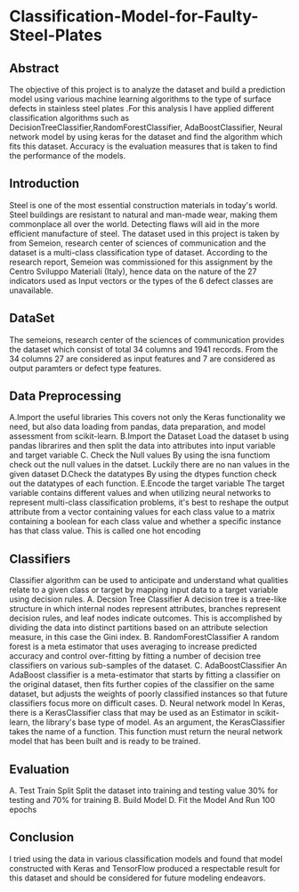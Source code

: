 # Classification-Model-for-Faulty-Steel-Plates

## Abstract
The objective of this project is to analyze the dataset and build a prediction model using various machine learning algorithms to the type of surface defects in stainless steel plates .For this analysis I have applied different classification algorithms such as DecisionTreeClassifier,RandomForestClassifier, AdaBoostClassifier, Neural network model by using keras for the dataset and find the algorithm which fits this dataset. Accuracy is the evaluation measures that is taken to find the performance of the models.

## Introduction
Steel is one of the most essential construction materials in today's world. Steel buildings are resistant to natural and man-made wear, making them commonplace all over the world. Detecting flaws will aid in the more efficient manufacture of steel. The dataset used in this project is taken by from Semeion, research center of sciences of communication and the dataset is a multi-class classification type of dataset. According to the research report, Semeion was commissioned for this assignment by the Centro Sviluppo Materiali (Italy), hence data on the nature of the 27 indicators used as Input vectors or the types of the 6 defect classes are unavailable.

## DataSet 
The semeions, research center of the sciences of communication provides the dataset which consist of total 34 columns and 1941 records. From the 34 columns 27 are considered as input features and 7 are considered as output paramters or defect type features.

## Data Preprocessing
A.Import the useful libraries
This covers not only the Keras functionality we need, but also data loading from pandas, data preparation, and model assessment from scikit-learn.
B.Import the Dataset
Load the dataset b using pandas librarires and then split the data into attributes into input variable and target variable
C. Check the Null values
By using the isna functiom check out the null values in the datset. Luckily there are no nan values in the given dataset
D.Check the datatypes
By using the dtypes function check out the datatypes of each function.
E.Encode the target variable
The target variable contains different values and when utilizing neural networks to represent multi-class classification problems, it's best to reshape the output attribute from a vector containing values for each class value to a matrix containing a boolean for each class value and
whether a specific instance has that class value. This is called one hot encoding

## Classifiers
Classifier algorithm can be used to anticipate and understand what qualities relate to a given class or target by mapping input data to a target variable using decision rules.
A. Decsion Tree Classifier
A decision tree is a tree-like structure in which internal nodes represent attributes, branches represent decision rules, and leaf nodes indicate outcomes. This is accomplished by dividing the data into distinct partitions based on an attribute selection measure, in this case the Gini index.
B. RandomForestClassifier
A random forest is a meta estimator that uses averaging to increase predicted accuracy and control over-fitting by fitting a number of decision tree classifiers on various sub-samples of the dataset.
C. AdaBoostClassifier
An AdaBoost classifier is a meta-estimator that starts by fitting a classifier on the original dataset, then fits further copies of the classifier on the same dataset, but adjusts the weights of poorly classified instances so that future classifiers focus more on difficult cases.
D. Neural network model
In Keras, there is a KerasClassifier class that may be used as an Estimator in scikit-learn, the library's base type of model. As an argument, the KerasClassifier takes the name of a function. This function must return the neural network model that has been built and is ready to be trained.

## Evaluation
A. Test Train Split
Split the dataset into training and testing value 30% for testing and 70% for training
B. Build Model
D. Fit the Model And Run 100 epochs

## Conclusion
I tried using the data in various classification models and found that model constructed with Keras and TensorFlow produced a respectable result for this dataset and should be considered for future modeling endeavors.
